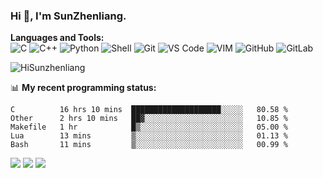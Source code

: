 
### Hi 👋, I'm SunZhenliang.



**Languages and Tools:**  
![C](https://img.shields.io/badge/-00599C?&logo=c&logoColor=white)
![C++](https://img.shields.io/badge/-C++-00599C?&logo=c%2B%2B&logoColor=white)
![Python](https://img.shields.io/badge/-Python-8fcfd1?&logo=Python)
![Shell](https://img.shields.io/badge/-Shell-blasck?&logo=Shell)
![Git](https://img.shields.io/badge/-Git-black?&logo=git)
![VS Code](https://img.shields.io/badge/-VS%20Code-007ACC?&logo=visual-studio-code)
![VIM](https://img.shields.io/badge/-vim-blasck?&logo=vim)
![GitHub](https://img.shields.io/badge/-GitHub-181717?&logo=github)
![GitLab](https://img.shields.io/badge/-GitLab-FCA121?&logo=gitlab)


<img   src="https://github-readme-stats.vercel.app/api?username=HiSunzhenliang&count_private=true&show_icons=true" alt="HiSunzhenliang" />

📊 **My recent programming status:**
<!--START_SECTION:waka-->
```text
C          16 hrs 10 mins  ████████████████████░░░░░   80.58 % 
Other      2 hrs 10 mins   ██▓░░░░░░░░░░░░░░░░░░░░░░   10.85 % 
Makefile   1 hr            █▒░░░░░░░░░░░░░░░░░░░░░░░   05.00 % 
Lua        13 mins         ▒░░░░░░░░░░░░░░░░░░░░░░░░   01.13 % 
Bash       11 mins         ▒░░░░░░░░░░░░░░░░░░░░░░░░   00.99 % 
```
<!--END_SECTION:waka-->
[![](https://img.shields.io/ubuntu/v/ubuntu-wallpapers/focal)](https://kubuntu.org/)
![](https://img.shields.io/badge/macOS-Monterey-blue)
![](https://visitor-badge.glitch.me/badge?page_id=HiSunzhenliang.readme)
